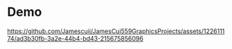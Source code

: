 # Demo
https://github.com/Jamescuii/JamesCui559GraphicsProjects/assets/122611174/ad3b30fb-3a2e-44b4-bd43-215675856096
